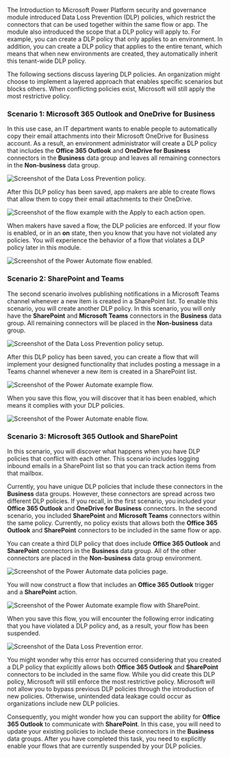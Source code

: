 The  Introduction to Microsoft Power Platform security and governance module
introduced Data Loss Prevention (DLP) policies, which restrict the
connectors that can be used together within the same flow or
app. The module also introduced the scope that a DLP policy will apply to. For
example, you can create a DLP policy that only applies to an environment.
In addition, you can create a DLP policy that applies to the entire
tenant, which means that when new environments are created, they
automatically inherit this tenant-wide DLP policy.

The following sections discuss layering DLP policies. An
organization might choose to implement a layered approach that enables
specific scenarios but blocks others. When conflicting policies exist,
Microsoft will still apply the most restrictive policy.

### Scenario 1: Microsoft 365 Outlook and OneDrive for Business

In this use case, an IT department wants to enable people to
automatically copy their email attachments into their Microsoft OneDrive for
Business account. As a result, an environment administrator will create
a DLP policy that includes the **Office 365 Outlook** and **OneDrive for
Business** connectors in the **Business** data group and
leaves all remaining connectors in the **Non-business** data
group.

![Screenshot of the Data Loss Prevention policy.](../media/6-dlp-update.png)

After this DLP policy has been saved, app makers are able to create flows that
allow them to copy their email attachments to their OneDrive.

![Screenshot of the flow example with the Apply to each action open.](../media/7-flow.png)

When makers have saved a flow, the DLP policies are enforced. If your flow is
enabled, or in an **on** state, then you know that you have not violated
any policies. You will experience the behavior of a flow that violates a
DLP policy later in this module.

![Screenshot of the Power Automate flow enabled.](../media/8-flow-enabled.png)

### Scenario 2: SharePoint and Teams

The second scenario involves publishing notifications
in a Microsoft Teams channel whenever a new item is created in a
SharePoint list. To enable this scenario, you will create another DLP
policy. In this scenario, you will only have the **SharePoint** and
**Microsoft Teams** connectors in the **Business** data group.
All remaining connectors will be placed in the **Non-business**
data group.

![Screenshot of the Data Loss Prevention policy setup.](../media/9-dlp-update.png)

After this DLP policy has been saved, you can create a flow
that will implement your designed functionality that includes posting a
message in a Teams channel whenever a new item is created in a
SharePoint list.

![Screenshot of the Power Automate example flow.](../media/10-flow.png)

When you save this flow, you will discover that it has been enabled, which
means it complies with your DLP policies.

![Screenshot of the Power Automate enable flow.](../media/11-flow-enable.png)

### Scenario 3: Microsoft 365 Outlook and SharePoint

In this scenario, you will discover what happens when you have DLP
policies that conflict with each other. This scenario includes logging
inbound emails in a SharePoint list so that you can track action items
from that mailbox.

Currently, you have unique DLP policies that include these connectors in
the **Business** data groups. However, these connectors are
spread across two different DLP policies. If you recall, in the first
scenario, you included your **Office 365 Outlook** and **OneDrive for
Business** connectors. In the second scenario, you included
**SharePoint** and **Microsoft Teams** connectors within the same
policy. Currently, no policy exists that allows both the **Office 365 Outlook**
and **SharePoint** connectors to be included in the same flow or app.

You can create a third DLP policy that does include **Office 365
Outlook** and **SharePoint** connectors in the **Business**
data group. All of the other connectors are placed in the **Non-business** data group environment.

![Screenshot of the Power Automate data policies page.](../media/12-dlp-update.png)

You will now construct a flow that includes an **Office 365 Outlook**
trigger and a **SharePoint** action.

![Screenshot of the Power Automate example flow with SharePoint.](../media/13-flow.png)

When you save this flow, you will encounter the following error indicating
that you have violated a DLP policy and, as a result, your flow has been
suspended.

![Screenshot of the Data Loss Prevention error.](../media/14-dlp-error.png)

You might wonder why this error has occurred considering that you created
a DLP policy that explicitly allows both **Office 365 Outlook** and
**SharePoint** connectors to be included in the same flow. While you did
create this DLP policy, Microsoft will still enforce the most
restrictive policy. Microsoft will not allow you to bypass previous DLP
policies through the introduction of new policies. Otherwise,
unintended data leakage could occur as organizations include new DLP
policies.

Consequently, you might wonder how you can support the ability for **Office 365 Outlook** to
communicate with **SharePoint**. In this case, you will need to update your
existing policies to include these connectors in the **Business**
data groups. After you have completed this task, you need to explicitly
enable your flows that are currently suspended by your DLP policies.
